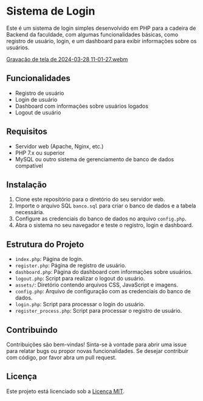 # Sistema de Login

Este é um sistema de login simples desenvolvido em PHP para a cadeira de Backend da faculdade, com algumas funcionalidades básicas, como registro de usuário, login, e um dashboard para exibir informações sobre os usuários.

[Gravação de tela de 2024-03-28 11-01-27.webm](https://github.com/jonathan-laco/loginfacul/assets/39104938/b9ab2e9a-0650-4923-8d82-9ed0a27a970e)

## Funcionalidades

- Registro de usuário
- Login de usuário
- Dashboard com informações sobre usuários logados
- Logout de usuário

## Requisitos

- Servidor web (Apache, Nginx, etc.)
- PHP 7.x ou superior
- MySQL ou outro sistema de gerenciamento de banco de dados compatível

## Instalação

1. Clone este repositório para o diretório do seu servidor web.
2. Importe o arquivo SQL `banco.sql` para criar o banco de dados e a tabela necessária.
3. Configure as credenciais do banco de dados no arquivo `config.php`.
4. Abra o sistema no seu navegador e teste o registro, login e dashboard.

## Estrutura do Projeto

- `index.php`: Página de login.
- `register.php`: Página de registro de usuário.
- `dashboard.php`: Página do dashboard com informações sobre usuários.
- `logout.php`: Script para realizar o logout do usuário.
- `assets/`: Diretório contendo arquivos CSS, JavaScript e imagens.
- `config.php`: Arquivo de configuração com as credenciais do banco de dados.
- `login.php`: Script para processar o login do usuário.
- `register_process.php`: Script para processar o registro de usuário.

## Contribuindo

Contribuições são bem-vindas! Sinta-se à vontade para abrir uma issue para relatar bugs ou propor novas funcionalidades. Se desejar contribuir com código, por favor abra um pull request.

## Licença

Este projeto está licenciado sob a [Licença MIT](LICENSE).
